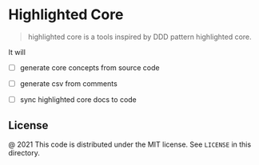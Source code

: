 # Highlighted Core

> highlighted core is a tools inspired by DDD pattern highlighted core.

It will

- [ ] generate core concepts from source code
- [ ] generate csv from comments
- [ ] sync highlighted core docs to code


License
---

@ 2021 This code is distributed under the MIT license. See `LICENSE` in this directory.
